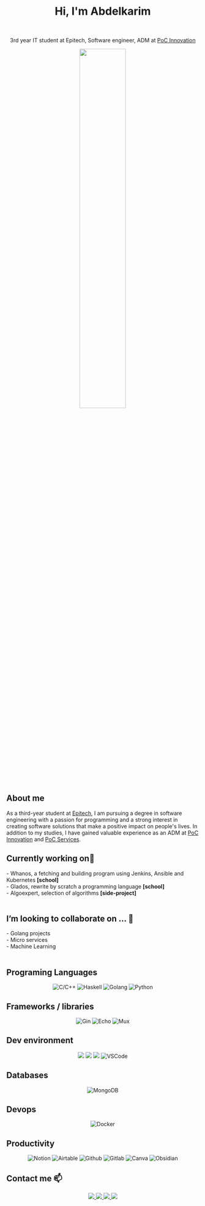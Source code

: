 
<h1 align='center'>
  Hi, I'm Abdelkarim
</h1>

<p align='center'>
  <img src="https://img.shields.io/badge/-0055A4?style=for-the-badge" width="50" height='5px' />
  <img src="https://img.shields.io/badge/-FFFFFF?style=for-the-badge" width="50" height='5px' />
  <img src="https://img.shields.io/badge/-EF4135?style=for-the-badge" width="50" height='5px' />
</p>
<p align='center'>
    3rd year IT student at <a>Epitech</a>, Software engineer,  ADM at <a href=https://github.com/PoCInnovation>PoC Innovation</a>
</p>
<p align="center">
  <img src="https://github-readme-stats.vercel.app/api?username=AbdelkarimBENGRINE&count_private=true&show_icons=true&theme=transparent" width="49%" />
</p>
<h2>
    About me
</h2>

<p>
As a third-year student at <a href=https://www.epitech.eu>Epitech</a>, I am pursuing a degree in software engineering with a passion for programming and a strong interest in creating software solutions that make a positive impact on people's lives. In addition to my studies, I have gained valuable experience as an ADM at <a href=https://github.com/PoCInnovation>PoC Innovation</a> and <a href=https://www.linkedin.com/company/poc-services/mycompany>PoC Services</a>.


<h2>
Currently working on🔭
</h2>
- Whanos, a fetching and building program using Jenkins, Ansible and Kubernetes <strong>[school]</strong> <br/>
- Glados, rewrite by scratch a programming language <strong>[school]</strong><br/>
- Algoexpert, selection of algorithms  <strong>[side-project]</strong> <br/><br/>


 <h2>I’m looking to collaborate on ... 👯</h2>
 - Golang projects <br/>
 - Micro services <br/>
 - Machine Learning <br/><br/>

## Programing Languages
<div>

  <p align='center'>
    <img alt="C/C++" src="https://img.shields.io/badge/C/c++-00599C?style=for-the-badge&logo=cplusplus&logoColor=white" />
    <img alt="Haskell" src="https://img.shields.io/badge/haskell-5D4F85?style=for-the-badge&logo=haskell&logoColor=white" />
    <img alt="Golang" src="https://img.shields.io/badge/Golang-3091DA?style=for-the-badge&logo=go&logoColor=white" />
    <img alt="Python" src="https://img.shields.io/badge/Python-3776AB?style=for-the-badge&logo=python&logoColor=white" />
</div>

## Frameworks / libraries

<div>
  <p align='center'>
    <img alt="Gin" src="https://img.shields.io/badge/Gin-5F9EA0?style=for-the-badge&logo=&logoColor=61DAFB" />
    <img alt="Echo" src="https://img.shields.io/badge/Echo-189ab4?style=for-the-badge&logo=echo&logoColor=white" />
    <img alt="Mux" src="https://img.shields.io/badge/Mux-505050?style=for-the-badge&logo=mux&logoColor=white" />
  </p>

  </p>
  <p align='center'>
  </p>

</div>

## Dev environment
<div>
  <p align='center'>
    <img src="https://img.shields.io/badge/Archlinux-333333?style=for-the-badge&logo=archlinux&logoColor=white" />
    <img src="https://img.shields.io/badge/Windows-4FC7FF?style=for-the-badge&logo=windows&logoColor=white" />
     <img src="https://img.shields.io/badge/Hp envy 16-0b3466?style=for-the-badge&logoColor=ffffff&logo=hp" />
	 <img alt="VSCode" src="https://img.shields.io/badge/VSCode-007ACC?style=for-the-badge&logo=visualstudiocode&logoColor=white" />
  </p>
</div>


## Databases
<div>
  <p align='center'>
    <img alt="MongoDB" src="https://img.shields.io/badge/Mongo DB-42B883?style=for-the-badge&logo=mongodb&logoColor=white" />
  </p>
</div>


## Devops
  <p align='center'>
    <img alt="Docker" src="https://img.shields.io/badge/Docker-2CA5E0?style=for-the-badge&logo=docker&logoColor=white" />

## Productivity
<div>
  <p align='center'>
    <img alt="Notion" src="https://img.shields.io/badge/Notion-000000?style=for-the-badge&logo=notion&logoColor=white" />
    <img alt="Airtable" src="https://img.shields.io/badge/Airtable-18BFFF?style=for-the-badge&logo=airtable&logoColor=white" />
    <img alt="Github" src="https://img.shields.io/badge/Github-181717?style=for-the-badge&logo=github&logoColor=white" />
    <img alt="Gitlab" src="https://img.shields.io/badge/Gitlab-181717?style=for-the-badge&logo=gitlab&logoColor=white" />
    <img alt="Canva" src="https://img.shields.io/badge/Canva-white?style=for-the-badge&logo=canva&logoColor=1DC0C9" />
    <img alt="Obsidian" src="https://img.shields.io/badge/Obsidian-4D3CA6?style=for-the-badge&logo=obsidian&logoColor=FFFFFF" />
  </p>
</div>


## Contact me 📫
<div>
  <p align='center'>
    <a href="https://www.linkedin.com/in/bdelkarim-bengrine-3033a11ba/">
      <img src="https://img.shields.io/badge/LinkedIn-0373AF?style=for-the-badge&logo=linkedin&logoColor=white" />
    </a>
    <a href="https://twitter.com/Skwyz5/">
      <img src="https://img.shields.io/badge/Twitter-00AAEB?style=for-the-badge&logo=twitter&logoColor=white" />
    </a>
    <a href="https://github.com/AbdelkarimBENGRINE">
      <img src="https://img.shields.io/badge/GitHub-504E4E?style=for-the-badge&logo=github&logoColor=white" />
    </a>
    <a href="mailto:skwyz01@outlook.com">
      <img src="https://img.shields.io/badge/skwyz01@outlook.com-0078D4?style=for-the-badge&logo=microsoft-outlook&logoColor=white" />
    </a>
  </p>
</div>


<!--
**AmozPay/AmozPay** is a ✨ _special_ ✨ repository because its `README.md` (this file) appears on your GitHub profile.

Here are some ideas to get you started:

- 🔭 I’m currently working on ...
- 🌱 I’m currently learning ...
- 👯 I’m looking to collaborate on ...
- 🤔 I’m looking for help with ...
- 💬 Ask me about ...
- 📫 How to reach me: ...
- 😄 Pronouns: ...
- ⚡ Fun fact: ...
-->
